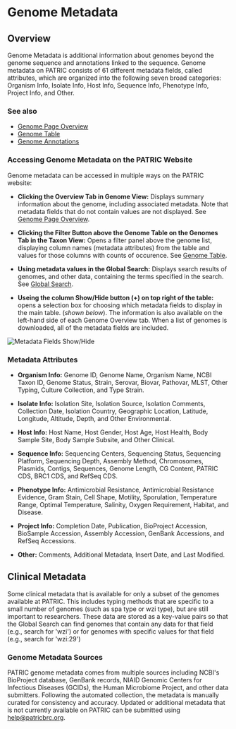 # Genome Metadata

## Overview

Genome Metadata is additional information about genomes beyond the genome sequence and annotations linked to the sequence. Genome metadata on PATRIC consists of 61 different metadata fields, called attributes, which are organized into the following seven broad categories: Organism Info, Isolate Info, Host Info, Sequence Info, Phenotype Info, Project Info, and Other.

### See also
* [Genome Page Overview](../organisms_genome/overview.html)
* [Genome Table](../organisms_taxon/genome_table.html)
* [Genome Annotations](../organisms_taxon/genome_annotations.html)

### Accessing Genome Metadata on the PATRIC Website
Genome metadata can be accessed in multiple ways on the PATRIC website:

* **Clicking the Overview Tab in Genome View:** Displays summary information about the genome, including associated metadata. Note that metadata fields that do not contain values are not displayed. See [Genome Page Overview](../organisms_genome/overview.html).

* **Clicking the Filter Button above the Genome Table on the Genomes Tab in the Taxon View:** Opens a filter panel above the genome list, displaying column names (metadata attributes) from the table and values for those columns with counts of occurence. See [Genome Table](../organisms_taxon/genome_table.html).

* **Using metadata values in the Global Search:** Displays search results of genomes, and other data, containing the terms specified in the search. See [Global Search](../global_search.html).

* **Useing the column Show/Hide button (+) on top right of the table:**  opens a selection box for choosing which metadata fields to display in the main table. (*shown below*). The information is also available on the left-hand side of each Genome Overview tab. When a list of genomes is downloaded, all of the metadata fields are included.

![Metadata Fields Show/Hide](../images/genome_metadata_show-hide.png)

### Metadata Attributes

* **Organism Info:** Genome ID, Genome Name, Organism Name, NCBI Taxon ID, Genome Status, Strain, Serovar, Biovar, Pathovar, MLST, Other Typing, Culture Collection, and Type Strain.

* **Isolate Info:** Isolation Site, Isolation Source, Isolation Comments, Collection Date, Isolation Country, Geographic Location, Latitude, Longitude, Altitude, Depth, and Other Environmental.

* **Host Info:** Host Name, Host Gender, Host Age, Host Health, Body Sample Site, Body Sample Subsite, and Other Clinical.

* **Sequence Info:** Sequencing Centers, Sequencing Status, Sequencing Platform, Sequencing Depth, Assembly Method, Chromosomes, Plasmids, Contigs, Sequences, Genome Length, CG Content, PATRIC CDS, BRC1 CDS, and RefSeq CDS.

* **Phenotype Info:** Antimicrobial Resistance, Antimicrobial Resistance Evidence, Gram Stain, Cell Shape, Motility, Sporulation, Temperature Range, Optimal Temperature, Salinity, Oxygen Requirement, Habitat, and Disease.

* **Project Info:** Completion Date, Publication, BioProject Accession, BioSample Accession, Assembly Accession, GenBank Accessions, and RefSeq Accessions.

* **Other:** Comments, Additional Metadata, Insert Date, and Last Modified.

## Clinical Metadata
Some clinical metadata that is available for only a subset of the genomes available at PATRIC. This includes typing methods that are specific to a small number of genomes (such as spa type or wzi type), but are still important to researchers. These data are stored as a key-value pairs so that the Global Search can find genomes that contain any data for that field (e.g., search for 'wzi') or for genomes with specific values for that field (e.g., search for 'wzi:29')

### Genome Metadata Sources
PATRIC genome metadata comes from multiple sources including NCBI's BioProject database, GenBank records, NIAID Genomic Centers for Infectious Diseases (GCIDs), the Human Microbiome Project, and other data submitters. Following the automated collection, the metadata is manually curated for consistency and accuracy. Updated or additional metadata that is not currently available on PATRIC can be submitted using [help@patricbrc.org](mailto:help@patricbrc.org).
